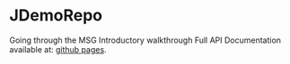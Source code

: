 # JDemoRepo
Going through the MSG Introductory walkthrough
Full API Documentation available at: [github pages](https://JohnnyC1423.github.io/JDemoRepo/).  
